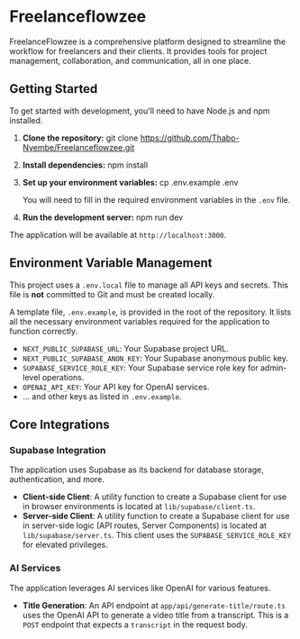 # Freelanceflowzee

FreelanceFlowzee is a comprehensive platform designed to streamline the workflow for freelancers and their clients. It provides tools for project management, collaboration, and communication, all in one place.

## Getting Started

To get started with development, you'll need to have Node.js and npm installed.

1.  **Clone the repository:**
    git clone https://github.com/Thabo-Nyembe/Freelanceflowzee.git

2.  **Install dependencies:**
    npm install

3.  **Set up your environment variables:**
    cp .env.example .env

    You will need to fill in the required environment variables in the `.env` file.

4.  **Run the development server:**
    npm run dev

The application will be available at `http://localhost:3000`.

## Environment Variable Management

This project uses a `.env.local` file to manage all API keys and secrets. This file is **not** committed to Git and must be created locally.

A template file, `.env.example`, is provided in the root of the repository. It lists all the necessary environment variables required for the application to function correctly.

-   `NEXT_PUBLIC_SUPABASE_URL`: Your Supabase project URL.
-   `NEXT_PUBLIC_SUPABASE_ANON_KEY`: Your Supabase anonymous public key.
-   `SUPABASE_SERVICE_ROLE_KEY`: Your Supabase service role key for admin-level operations.
-   `OPENAI_API_KEY`: Your API key for OpenAI services.
-   ... and other keys as listed in `.env.example`.

## Core Integrations

### Supabase Integration

The application uses Supabase as its backend for database storage, authentication, and more.

-   **Client-side Client**: A utility function to create a Supabase client for use in browser environments is located at `lib/supabase/client.ts`.
-   **Server-side Client**: A utility function to create a Supabase client for use in server-side logic (API routes, Server Components) is located at `lib/supabase/server.ts`. This client uses the `SUPABASE_SERVICE_ROLE_KEY` for elevated privileges.

### AI Services

The application leverages AI services like OpenAI for various features.

-   **Title Generation**: An API endpoint at `app/api/generate-title/route.ts` uses the OpenAI API to generate a video title from a transcript. This is a `POST` endpoint that expects a `transcript` in the request body. 